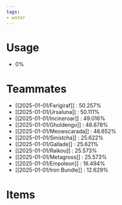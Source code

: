 ```yaml
---
tags:
- water
---
```

# Usage
- 0%
# Teammates
- [[2025-01-01/Farigiraf]] : 50.257%
- [[2025-01-01/Ursaluna]] : 50.111%
- [[2025-01-01/Incineroar]] : 49.016%
- [[2025-01-01/Gholdengo]] : 48.678%
- [[2025-01-01/Meowscarada]] : 48.652%
- [[2025-01-01/Sinistcha]] : 25.622%
- [[2025-01-01/Gallade]] : 25.621%
- [[2025-01-01/Raikou]] : 25.573%
- [[2025-01-01/Metagross]] : 25.573%
- [[2025-01-01/Empoleon]] : 16.494%
- [[2025-01-01/Iron Bundle]] : 12.629%
# Items
